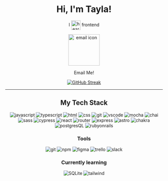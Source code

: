 
<div align='center'>
  
# Hi, I'm Tayla!

I <img src="https://github.com/tednaphil/tednaphil/assets/76406423/200b238f-9fdb-468c-a433-753cae3ce5aa" alt="heart" height="30px" width="30px" align='center'> frontend <br>
<div align='center'>
<a
href=mailto:trichardsphillips@gmail.com
target="_blank"
title="trichardsphillips@gmail.com"><img src='https://github.com/tednaphil/tednaphil/assets/76406423/56802ef8-805a-49c0-9441-1c2b00b9fb1a' alt='email icon' height='100px' width='100px' align='center'/></a>
<p align='center'>Email Me!</p>
</div>


<div align=center>
  
[![GitHub Streak](https://streak-stats.demolab.com?user=tednaphil&theme=onedark-duo&hide_border=true&exclude_days=Sun%2CSat)](https://git.io/streak-stats)
</div>

<hr/>

<div align='center'>

## My Tech Stack
![javascript](https://img.shields.io/badge/JavaScript-F7DF1E?logo=javascript&logoColor=000&style=for-the-badge)
![typescript](https://img.shields.io/badge/TypeScript-3178C6?logo=typescript&logoColor=fff&style=for-the-badge)
![html](https://img.shields.io/badge/HTML5-E34F26?logo=html5&logoColor=fff&style=for-the-badge)
![css](https://img.shields.io/badge/CSS3-1572B6?logo=css3&logoColor=fff&style=for-the-badge)
![git](https://img.shields.io/badge/Git-F05032?logo=git&logoColor=fff&style=for-the-badge)
![vscode](https://img.shields.io/badge/Visual%20Studio%20Code-007ACC?logo=visualstudiocode&logoColor=fff&style=for-the-badge)
![mocha](https://img.shields.io/badge/Mocha-8D6748?logo=mocha&logoColor=fff&style=for-the-badge)
![chai](https://img.shields.io/badge/Chai-A30701?logo=chai&logoColor=fff&style=for-the-badge)
![sass](https://img.shields.io/badge/Sass-C69?logo=sass&logoColor=fff&style=for-the-badge)
![cypress](https://img.shields.io/badge/Cypress-69D3A7?logo=cypress&logoColor=fff&style=for-the-badge)
![react](https://img.shields.io/badge/React-61DAFB?logo=react&logoColor=000&style=for-the-badge)
![router](https://img.shields.io/badge/React%20Router-CA4245?logo=reactrouter&logoColor=fff&style=for-the-badge)
![express](https://img.shields.io/badge/Express-000?logo=express&logoColor=fff&style=for-the-badge)
![astro](https://img.shields.io/badge/Astro-BC52EE?logo=astro&logoColor=fff&style=for-the-badge)
![chakra](https://img.shields.io/badge/Chakra%20UI-319795?logo=chakraui&logoColor=fff&style=for-the-badge)
![postgresQL](https://img.shields.io/badge/PostgreSQL-4169E1?logo=postgresql&logoColor=fff&style=for-the-badge)
![rubyonrails](https://img.shields.io/badge/Ruby%20on%20Rails-D30001?logo=rubyonrails&logoColor=fff&style=for-the-badge)

### Tools
![git](https://img.shields.io/badge/Git-F05032?logo=git&logoColor=fff&style=for-the-badge)
![npm](https://img.shields.io/badge/npm-CB3837?logo=npm&logoColor=fff&style=for-the-badge)
![figma](https://img.shields.io/badge/Figma-F24E1E?logo=figma&logoColor=fff&style=for-the-badge)
![trello](https://img.shields.io/badge/Trello-0052CC?logo=trello&logoColor=fff&style=for-the-badge)
![slack](https://img.shields.io/badge/Slack-4A154B?logo=slack&logoColor=fff&style=for-the-badge)


### Currently learning
![SQLite](https://img.shields.io/badge/SQLite-003B57?logo=sqlite&logoColor=fff&style=for-the-badge)
![tailwind](https://img.shields.io/badge/Tailwind%20CSS-06B6D4?logo=tailwindcss&logoColor=fff&style=for-the-badge)

</div>


<!--
Interested in learning
[redux](https://redux.js.org/), vue, node.js, eleventy

